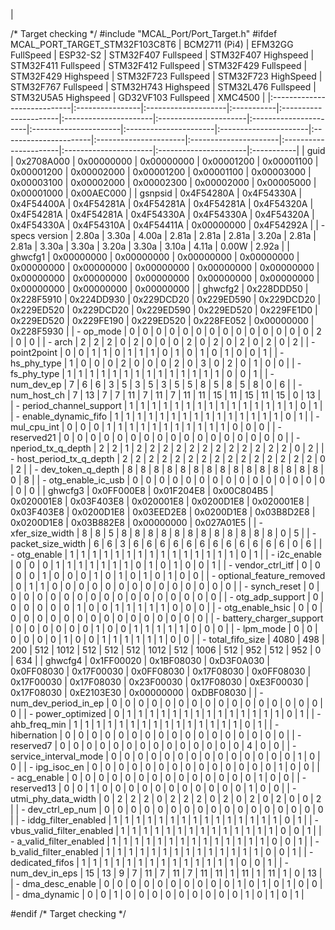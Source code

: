 |

/*	Target checking	*/
#include "MCAL_Port/Port_Target.h"
#ifdef MCAL_PORT_TARGET_STM32F103C8T6
                             | BCM2711 (Pi4)   | EFM32GG FullSpeed   | ESP32-S2   | STM32F407 Fullspeed   | STM32F407 Highspeed   | STM32F411 Fullspeed   | STM32F412 Fullspeed   | STM32F429 Fullspeed   | STM32F429 Highspeed   | STM32F723 Fullspeed   | STM32F723 HighSpeed   | STM32F767 Fullspeed   | STM32H743 Highspeed   | STM32L476 Fullspeed   | STM32U5A5 Highspeed   | GD32VF103 Fullspeed   | XMC4500    |
|:----------------------------|:----------------|:--------------------|:-----------|:----------------------|:----------------------|:----------------------|:----------------------|:----------------------|:----------------------|:----------------------|:----------------------|:----------------------|:----------------------|:----------------------|:----------------------|:----------------------|:-----------|
| guid                        | 0x2708A000      | 0x00000000          | 0x00000000 | 0x00001200            | 0x00001100            | 0x00001200            | 0x00002000            | 0x00001200            | 0x00001100            | 0x00003000            | 0x00003100            | 0x00002000            | 0x00002300            | 0x00002000            | 0x00005000            | 0x00001000            | 0x00AEC000 |
| gsnpsid                     | 0x4F54280A      | 0x4F54330A          | 0x4F54400A | 0x4F54281A            | 0x4F54281A            | 0x4F54281A            | 0x4F54320A            | 0x4F54281A            | 0x4F54281A            | 0x4F54330A            | 0x4F54330A            | 0x4F54320A            | 0x4F54330A            | 0x4F54310A            | 0x4F54411A            | 0x00000000            | 0x4F54292A |
| - specs version             | 2.80a           | 3.30a               | 4.00a      | 2.81a                 | 2.81a                 | 2.81a                 | 3.20a                 | 2.81a                 | 2.81a                 | 3.30a                 | 3.30a                 | 3.20a                 | 3.30a                 | 3.10a                 | 4.11a                 | 0.00W                 | 2.92a      |
| ghwcfg1                     | 0x00000000      | 0x00000000          | 0x00000000 | 0x00000000            | 0x00000000            | 0x00000000            | 0x00000000            | 0x00000000            | 0x00000000            | 0x00000000            | 0x00000000            | 0x00000000            | 0x00000000            | 0x00000000            | 0x00000000            | 0x00000000            | 0x00000000 |
| ghwcfg2                     | 0x228DDD50      | 0x228F5910          | 0x224DD930 | 0x229DCD20            | 0x229ED590            | 0x229DCD20            | 0x229ED520            | 0x229DCD20            | 0x229ED590            | 0x229ED520            | 0x229FE1D0            | 0x229ED520            | 0x229FE190            | 0x229ED520            | 0x228FE052            | 0x00000000            | 0x228F5930 |
| - op_mode                   | 0               | 0                   | 0          | 0                     | 0                     | 0                     | 0                     | 0                     | 0                     | 0                     | 0                     | 0                     | 0                     | 0                     | 2                     | 0                     | 0          |
| - arch                      | 2               | 2                   | 2          | 0                     | 2                     | 0                     | 0                     | 0                     | 2                     | 0                     | 2                     | 0                     | 2                     | 0                     | 2                     | 0                     | 2          |
| - point2point               | 0               | 0                   | 1          | 1                     | 0                     | 1                     | 1                     | 1                     | 0                     | 1                     | 0                     | 1                     | 0                     | 1                     | 0                     | 0                     | 1          |
| - hs_phy_type               | 1               | 0                   | 0          | 0                     | 2                     | 0                     | 0                     | 0                     | 2                     | 0                     | 3                     | 0                     | 2                     | 0                     | 1                     | 0                     | 0          |
| - fs_phy_type               | 1               | 1                   | 1          | 1                     | 1                     | 1                     | 1                     | 1                     | 1                     | 1                     | 1                     | 1                     | 1                     | 1                     | 0                     | 0                     | 1          |
| - num_dev_ep                | 7               | 6                   | 6          | 3                     | 5                     | 3                     | 5                     | 3                     | 5                     | 5                     | 8                     | 5                     | 8                     | 5                     | 8                     | 0                     | 6          |
| - num_host_ch               | 7               | 13                  | 7          | 7                     | 11                    | 7                     | 11                    | 7                     | 11                    | 11                    | 15                    | 11                    | 15                    | 11                    | 15                    | 0                     | 13         |
| - period_channel_support    | 1               | 1                   | 1          | 1                     | 1                     | 1                     | 1                     | 1                     | 1                     | 1                     | 1                     | 1                     | 1                     | 1                     | 1                     | 0                     | 1          |
| - enable_dynamic_fifo       | 1               | 1                   | 1          | 1                     | 1                     | 1                     | 1                     | 1                     | 1                     | 1                     | 1                     | 1                     | 1                     | 1                     | 1                     | 0                     | 1          |
| - mul_cpu_int               | 0               | 0                   | 0          | 1                     | 1                     | 1                     | 1                     | 1                     | 1                     | 1                     | 1                     | 1                     | 1                     | 1                     | 0                     | 0                     | 0          |
| - reserved21                | 0               | 0                   | 0          | 0                     | 0                     | 0                     | 0                     | 0                     | 0                     | 0                     | 0                     | 0                     | 0                     | 0                     | 0                     | 0                     | 0          |
| - nperiod_tx_q_depth        | 2               | 2                   | 1          | 2                     | 2                     | 2                     | 2                     | 2                     | 2                     | 2                     | 2                     | 2                     | 2                     | 2                     | 2                     | 0                     | 2          |
| - host_period_tx_q_depth    | 2               | 2                   | 2          | 2                     | 2                     | 2                     | 2                     | 2                     | 2                     | 2                     | 2                     | 2                     | 2                     | 2                     | 2                     | 0                     | 2          |
| - dev_token_q_depth         | 8               | 8                   | 8          | 8                     | 8                     | 8                     | 8                     | 8                     | 8                     | 8                     | 8                     | 8                     | 8                     | 8                     | 8                     | 0                     | 8          |
| - otg_enable_ic_usb         | 0               | 0                   | 0          | 0                     | 0                     | 0                     | 0                     | 0                     | 0                     | 0                     | 0                     | 0                     | 0                     | 0                     | 0                     | 0                     | 0          |
| ghwcfg3                     | 0x0FF000E8      | 0x01F204E8          | 0x00C804B5 | 0x020001E8            | 0x03F403E8            | 0x020001E8            | 0x0200D1E8            | 0x020001E8            | 0x03F403E8            | 0x0200D1E8            | 0x03EED2E8            | 0x0200D1E8            | 0x03B8D2E8            | 0x0200D1E8            | 0x03B882E8            | 0x00000000            | 0x027A01E5 |
| - xfer_size_width           | 8               | 8                   | 5          | 8                     | 8                     | 8                     | 8                     | 8                     | 8                     | 8                     | 8                     | 8                     | 8                     | 8                     | 8                     | 0                     | 5          |
| - packet_size_width         | 6               | 6                   | 3          | 6                     | 6                     | 6                     | 6                     | 6                     | 6                     | 6                     | 6                     | 6                     | 6                     | 6                     | 6                     | 0                     | 6          |
| - otg_enable                | 1               | 1                   | 1          | 1                     | 1                     | 1                     | 1                     | 1                     | 1                     | 1                     | 1                     | 1                     | 1                     | 1                     | 1                     | 0                     | 1          |
| - i2c_enable                | 0               | 0                   | 0          | 1                     | 1                     | 1                     | 1                     | 1                     | 1                     | 1                     | 0                     | 1                     | 0                     | 1                     | 0                     | 0                     | 1          |
| - vendor_ctrl_itf           | 0               | 0                   | 0          | 0                     | 1                     | 0                     | 0                     | 0                     | 1                     | 0                     | 1                     | 0                     | 1                     | 0                     | 1                     | 0                     | 0          |
| - optional_feature_removed  | 0               | 1                   | 1          | 0                     | 0                     | 0                     | 0                     | 0                     | 0                     | 0                     | 0                     | 0                     | 0                     | 0                     | 0                     | 0                     | 0          |
| - synch_reset               | 0               | 0                   | 0          | 0                     | 0                     | 0                     | 0                     | 0                     | 0                     | 0                     | 0                     | 0                     | 0                     | 0                     | 0                     | 0                     | 0          |
| - otg_adp_support           | 0               | 0                   | 0          | 0                     | 0                     | 0                     | 1                     | 0                     | 0                     | 1                     | 1                     | 1                     | 1                     | 1                     | 0                     | 0                     | 0          |
| - otg_enable_hsic           | 0               | 0                   | 0          | 0                     | 0                     | 0                     | 0                     | 0                     | 0                     | 0                     | 0                     | 0                     | 0                     | 0                     | 0                     | 0                     | 0          |
| - battery_charger_support   | 0               | 0                   | 0          | 0                     | 0                     | 0                     | 1                     | 0                     | 0                     | 1                     | 1                     | 1                     | 1                     | 1                     | 0                     | 0                     | 0          |
| - lpm_mode                  | 0               | 0                   | 0          | 0                     | 0                     | 0                     | 1                     | 0                     | 0                     | 1                     | 1                     | 1                     | 1                     | 1                     | 1                     | 0                     | 0          |
| - total_fifo_size           | 4080            | 498                 | 200        | 512                   | 1012                  | 512                   | 512                   | 512                   | 1012                  | 512                   | 1006                  | 512                   | 952                   | 512                   | 952                   | 0                     | 634        |
| ghwcfg4                     | 0x1FF00020      | 0x1BF08030          | 0xD3F0A030 | 0x0FF08030            | 0x17F00030            | 0x0FF08030            | 0x17F08030            | 0x0FF08030            | 0x17F00030            | 0x17F08030            | 0x23F00030            | 0x17F08030            | 0xE3F00030            | 0x17F08030            | 0xE2103E30            | 0x00000000            | 0xDBF08030 |
| - num_dev_period_in_ep      | 0               | 0                   | 0          | 0                     | 0                     | 0                     | 0                     | 0                     | 0                     | 0                     | 0                     | 0                     | 0                     | 0                     | 0                     | 0                     | 0          |
| - power_optimized           | 0               | 1                   | 1          | 1                     | 1                     | 1                     | 1                     | 1                     | 1                     | 1                     | 1                     | 1                     | 1                     | 1                     | 1                     | 0                     | 1          |
| - ahb_freq_min              | 1               | 1                   | 1          | 1                     | 1                     | 1                     | 1                     | 1                     | 1                     | 1                     | 1                     | 1                     | 1                     | 1                     | 1                     | 0                     | 1          |
| - hibernation               | 0               | 0                   | 0          | 0                     | 0                     | 0                     | 0                     | 0                     | 0                     | 0                     | 0                     | 0                     | 0                     | 0                     | 0                     | 0                     | 0          |
| - reserved7                 | 0               | 0                   | 0          | 0                     | 0                     | 0                     | 0                     | 0                     | 0                     | 0                     | 0                     | 0                     | 0                     | 0                     | 4                     | 0                     | 0          |
| - service_interval_mode     | 0               | 0                   | 0          | 0                     | 0                     | 0                     | 0                     | 0                     | 0                     | 0                     | 0                     | 0                     | 0                     | 0                     | 1                     | 0                     | 0          |
| - ipg_isoc_en               | 0               | 0                   | 0          | 0                     | 0                     | 0                     | 0                     | 0                     | 0                     | 0                     | 0                     | 0                     | 0                     | 0                     | 1                     | 0                     | 0          |
| - acg_enable                | 0               | 0                   | 0          | 0                     | 0                     | 0                     | 0                     | 0                     | 0                     | 0                     | 0                     | 0                     | 0                     | 0                     | 1                     | 0                     | 0          |
| - reserved13                | 0               | 0                   | 1          | 0                     | 0                     | 0                     | 0                     | 0                     | 0                     | 0                     | 0                     | 0                     | 0                     | 0                     | 1                     | 0                     | 0          |
| - utmi_phy_data_width       | 0               | 2                   | 2          | 2                     | 0                     | 2                     | 2                     | 2                     | 0                     | 2                     | 0                     | 2                     | 0                     | 2                     | 0                     | 0                     | 2          |
| - dev_ctrl_ep_num           | 0               | 0                   | 0          | 0                     | 0                     | 0                     | 0                     | 0                     | 0                     | 0                     | 0                     | 0                     | 0                     | 0                     | 0                     | 0                     | 0          |
| - iddg_filter_enabled       | 1               | 1                   | 1          | 1                     | 1                     | 1                     | 1                     | 1                     | 1                     | 1                     | 1                     | 1                     | 1                     | 1                     | 1                     | 0                     | 1          |
| - vbus_valid_filter_enabled | 1               | 1                   | 1          | 1                     | 1                     | 1                     | 1                     | 1                     | 1                     | 1                     | 1                     | 1                     | 1                     | 1                     | 0                     | 0                     | 1          |
| - a_valid_filter_enabled    | 1               | 1                   | 1          | 1                     | 1                     | 1                     | 1                     | 1                     | 1                     | 1                     | 1                     | 1                     | 1                     | 1                     | 0                     | 0                     | 1          |
| - b_valid_filter_enabled    | 1               | 1                   | 1          | 1                     | 1                     | 1                     | 1                     | 1                     | 1                     | 1                     | 1                     | 1                     | 1                     | 1                     | 0                     | 0                     | 1          |
| - dedicated_fifos           | 1               | 1                   | 1          | 1                     | 1                     | 1                     | 1                     | 1                     | 1                     | 1                     | 1                     | 1                     | 1                     | 1                     | 0                     | 0                     | 1          |
| - num_dev_in_eps            | 15              | 13                  | 9          | 7                     | 11                    | 7                     | 11                    | 7                     | 11                    | 11                    | 1                     | 11                    | 1                     | 11                    | 1                     | 0                     | 13         |
| - dma_desc_enable           | 0               | 0                   | 0          | 0                     | 0                     | 0                     | 0                     | 0                     | 0                     | 0                     | 1                     | 0                     | 1                     | 0                     | 1                     | 0                     | 0          |
| - dma_dynamic               | 0               | 0                   | 1          | 0                     | 0                     | 0                     | 0                     | 0                     | 0                     | 0                     | 0                     | 0                     | 1                     | 0                     | 1                     | 0                     | 1          |


#endif /* Target checking */
